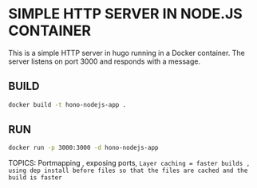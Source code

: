 # SIMPLE HTTP SERVER IN NODE.JS CONTAINER
This is a simple HTTP server in hugo running in a Docker container. The server listens on port 3000 and responds with a message.

## BUILD
```bash
docker build -t hono-nodejs-app .
```

## RUN
```bash
docker run -p 3000:3000 -d hono-nodejs-app
```

TOPICS:
Portmapping , exposing ports, `Layer caching = faster builds , using dep install before files so that the files are cached and the build is faster`
